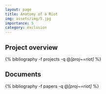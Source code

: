 ```yaml
---
layout: page
title: Anatomy of a Riot
img: assets/img/5.jpg
importance: 5
category: exclusion 
---
```


## Project overview

<div class="publications">

  {% bibliography -f projects -q @*[proj~=riot]* %}

</div>

## Documents

<div class="publications">

  {% bibliography -f papers -q @*[proj~=riot]* %}

</div>


